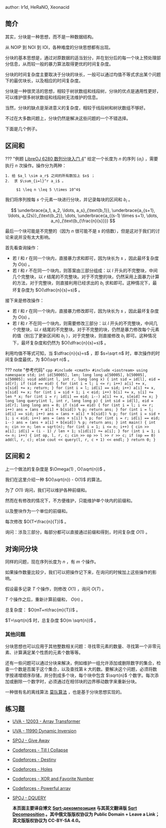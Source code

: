 author: Ir1d, HeRaNO, Xeonacid

## 简介

其实，分块是一种思想，而不是一种数据结构。

从 NOIP 到 NOI 到 IOI，各种难度的分块思想都有出现。

分块的基本思想是，通过对原数据的适当划分，并在划分后的每一个块上预处理部分信息，从而较一般的暴力算法取得更优的时间复杂度。

分块的时间复杂度主要取决于分块的块长，一般可以通过均值不等式求出某个问题下的最优块长，以及相应的时间复杂度。

分块是一种很灵活的思想，相较于树状数组和线段树，分块的优点是通用性更好，可以维护很多树状数组和线段树无法维护的信息。

当然，分块的缺点是渐进意义的复杂度，相较于线段树和树状数组不够好。

不过在大多数问题上，分块仍然是解决这些问题的一个不错选择。

下面是几个例子。

## 区间和

??? "例题 [LibreOJ 6280 数列分块入门 4](https://loj.ac/problem/6280)"
    给定一个长度为 $n$ 的序列 $\{a_i\}$ ，需要执行 $n$ 次操作。操作分为两种：
    
    1. 给 $a_l \sim a_r$ 之间的所有数加上 $x$ ；
    2.  求 $\sum_{i=l}^r a_i$ 。
    
         $1 \leq n \leq 5 \times 10^4$ 

我们将序列按每 $s$ 个元素一块进行分块，并记录每块的区间和 $b_i$ 。

$$
 \underbrace{a_1, a_2, \ldots, a_s}_{\text{b_1}}, \underbrace{a_{s+1}, \ldots, a_{2s}}_{\text{b_2}}, \dots, \underbrace{a_{(s-1) \times s+1}, \dots, a_n}_{\text{b_{\frac{n}{s}}}} 
$$

最后一个块可能是不完整的（因为 $n$ 很可能不是 $s$ 的倍数），但是这对于我们的讨论来说并没有太大影响。

首先看查询操作：

- 若 $l$ 和 $r$ 在同一个块内，直接暴力求和即可，因为块长为 $s$ ，因此最坏复杂度为 $O(s)$ 。
- 若 $l$ 和 $r$ 不在同一个块内，则答案由三部分组成：以 $l$ 开头的不完整块，中间几个完整块，以 $r$ 结尾的不完整块。对于不完整的块，仍然采用上面暴力计算的方法，对于完整块，则直接利用已经求出的 $b_i$ 求和即可。这种情况下，最坏复杂度为 $O(\dfrac{n}{s}+s)$ 。

接下来是修改操作：

- 若 $l$ 和 $r$ 在同一个块内，直接暴力修改即可，因为块长为 $s$ ，因此最坏复杂度为 $O(s)$ 。
- 若 $l$ 和 $r$ 不在同一个块内，则需要修改三部分：以 $l$ 开头的不完整块，中间几个完整块，以 $r$ 结尾的不完整块。对于不完整的块，仍然是暴力修改每个元素的值（别忘了更新区间和 $b_i$ ），对于完整块，则直接修改 $b_i$ 即可。这种情况下，最坏复杂度和仍然为 $O(\dfrac{n}{s}+s)$ 。

利用均值不等式可知，当 $\dfrac{n}{s}=s$ ，即 $s=\sqrt n$ 时，单次操作的时间复杂度最优，为 $O(\sqrt n)$ 。

??? note "参考代码"
    ```cpp
    #include <cmath>
    #include <iostream>
    using namespace std;
    int id[50005], len;
    long long a[50005], b[50005], s[50005];
    void add(int l, int r, long long x) {
      int sid = id[l], eid = id[r];
      if (sid == eid) {
        for (int i = l; i <= r; i++) a[i] += x, s[sid] += x;
        return;
      }
      for (int i = l; id[i] == sid; i++) a[i] += x, s[sid] += x;
      for (int i = sid + 1; i < eid; i++) b[i] += x, s[i] += len * x;
      for (int i = r; id[i] == eid; i--) a[i] += x, s[eid] += x;
    }
    long long query(int l, int r, long long p) {
      int sid = id[l], eid = id[r];
      long long ans = 0;
      if (sid == eid) {
        for (int i = l; i <= r; i++) ans = (ans + a[i] + b[sid]) % p;
        return ans;
      }
      for (int i = l; id[i] == sid; i++) ans = (ans + a[i] + b[sid]) % p;
      for (int i = sid + 1; i < eid; i++) ans = (ans + s[i]) % p;
      for (int i = r; id[i] == eid; i--) ans = (ans + a[i] + b[eid]) % p;
      return ans;
    }
    int main() {
      int n;
      cin >> n;
      len = sqrt(n);
      for (int i = 1; i <= n; i++) {
        cin >> a[i];
        id[i] = (i - 1) / len + 1;
        s[id[i]] += a[i];
      }
      for (int i = 1; i <= n; i++) {
        int op, l, r, c;
        cin >> op >> l >> r >> c;
        if (op == 0)
          add(l, r, c);
        else
          cout << query(l, r, c + 1) << endl;
      }
      return 0;
    }
    ```

## 区间和 2

上一个做法的复杂度是 $\Omega(1) , O(\sqrt{n})$ 。

我们在这里介绍一种 $O(\sqrt{n}) - O(1)$ 的算法。

为了 $O(1)$ 询问，我们可以维护各种前缀和。

然而在有修改的情况下，不方便维护，只能维护单个块内的前缀和。

以及整块作为一个单位的前缀和。

每次修改 $O(T+\frac{n}{T})$ 。

询问：涉及三部分，每部分都可以直接通过前缀和得到，时间复杂度 $O(1)$ 。

## 对询问分块

同样的问题，现在序列长度为 $n$ ，有 $m$ 个操作。

如果操作数量比较少，我们可以把操作记下来，在询问的时候加上这些操作的影响。

假设最多记录 $T$ 个操作，则修改 $O(1)$ ，询问 $O(T)$ 。

 $T$ 个操作之后，重新计算前缀和， $O(n)$ 。

总复杂度： $O(mT+n\frac{m}{T})$ 。

 $T=\sqrt{n}$ 时，总复杂度 $O(m \sqrt{n})$ 。

### 其他问题

分块思想也可以应用于其他整数相关问题：寻找零元素的数量、寻找第一个非零元素、计算满足某个性质的元素个数等等。

还有一些问题可以通过分块来解决，例如维护一组允许添加或删除数字的集合，检查一个数是否属于这个集合，以及查找第 $k$ 大的数。要解决这个问题，必须将数字按递增顺序存储，并分割成多个块，每个块中包含 $\sqrt{n}$ 个数字。每次添加或删除一个数字时，必须通过在相邻块的边界移动数字来重新分块。

一种很有名的离线算法 [莫队算法](../misc/mo-algo.md) ，也是基于分块思想实现的。

## 练习题

-  [UVA - 12003 - Array Transformer](https://uva.onlinejudge.org/index.php?option=com_onlinejudge&Itemid=8&page=show_problem&problem=3154) 
-  [UVA - 11990 Dynamic Inversion](https://uva.onlinejudge.org/index.php?option=com_onlinejudge&Itemid=8&page=show_problem&problem=3141) 
-  [SPOJ - Give Away](http://www.spoj.com/problems/GIVEAWAY/) 
-  [Codeforces - Till I Collapse](http://codeforces.com/contest/786/problem/C) 
-  [Codeforces - Destiny](http://codeforces.com/contest/840/problem/D) 
-  [Codeforces - Holes](http://codeforces.com/contest/13/problem/E) 
-  [Codeforces - XOR and Favorite Number](https://codeforces.com/problemset/problem/617/E) 
-  [Codeforces - Powerful array](http://codeforces.com/problemset/problem/86/D) 
-    [SPOJ - DQUERY](https://www.spoj.com/problems/DQUERY) 

     **本页面主要译自博文 [Sqrt-декомпозиция](http://e-maxx.ru/algo/sqrt_decomposition) 与其英文翻译版 [Sqrt Decomposition](https://cp-algorithms.com/data_structures/sqrt_decomposition.html) 。其中俄文版版权协议为 Public Domain + Leave a Link；英文版版权协议为 CC-BY-SA 4.0。** 
